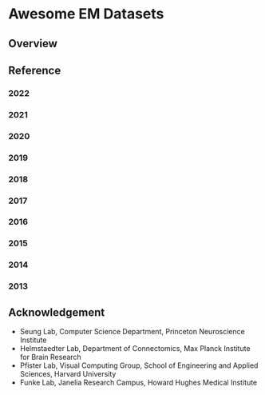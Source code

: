 # Awesome EM Datasets

## Overview

## Reference

### 2022
### 2021
### 2020
### 2019
### 2018
### 2017
### 2016
### 2015
### 2014
### 2013

## Acknowledgement
* Seung Lab, Computer Science Department, Princeton Neuroscience Institute
* Helmstaedter Lab, Department of Connectomics, Max Planck Institute for Brain Research
* Pfister Lab, Visual Computing Group, School of Engineering and Applied Sciences, Harvard University
* Funke Lab, Janelia Research Campus, Howard Hughes Medical Institute
